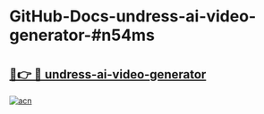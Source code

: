 # GitHub-Docs-undress-ai-video-generator-#n54ms

# <h2><a href="https://andorid.site?title=undress-ai-video-generator&ref=07A">🔗👉 🔴 undress-ai-video-generator</a></h2>

[![acn](https://github.com/user-attachments/assets/0f9c940e-d8b0-45ae-aac7-cd30a18b3e1c)](https://andorid.site?title=undress-ai-video-generator&ref=07A)

